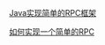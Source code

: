 
[Java实现简单的RPC框架](https://www.cnblogs.com/codingexperience/p/5930752.html)

[如何实现一个简单的RPC](https://zhuanlan.zhihu.com/p/36528189)
